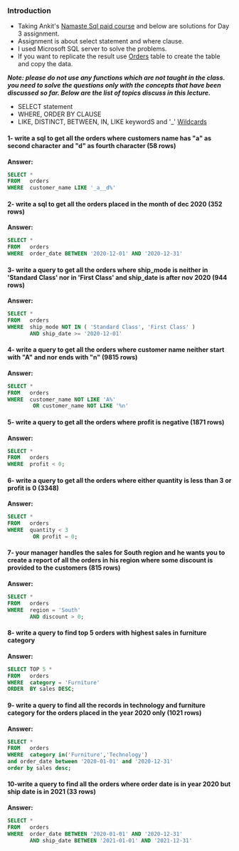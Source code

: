 ### Introduction ###

 - Taking Ankit's [Namaste Sql paid course](https://www.namastesql.com/s/courses/6301f405e4b0238f71788354/take) and below are solutions for Day 3 assignment.
 - Assignment is about select statement and where clause.
 - I used Microsoft SQL server to solve the problems.
 - If you want to replicate the result use [Orders](https://raw.githubusercontent.com/mayankdubey1996/namaste_sql_assignment/main/day_3/orders_table_create_inserts.sql) table to create the table and copy the data.  

***Note: please do not use any functions which are not taught in the class. you need to solve the questions only with the concepts that have been discussed so far. Below are the list of topics discuss in this lecture.***
 - SELECT statement
 - WHERE, ORDER BY CLAUSE
 - LIKE, DISTINCT, BETWEEN, IN, LIKE keywordS and '_' [Wildcards](https://www.w3schools.com/sql/sql_wildcards.asp)


#### 1- write a sql to get all the orders where customers name has "a" as second character and "d" as fourth character (58 rows)

**Answer:**

````sql
SELECT *
FROM   orders
WHERE  customer_name LIKE '_a__d%' 
````


#### 2- write a sql to get all the orders placed in the month of dec 2020 (352 rows) 

**Answer:**

````sql
SELECT *
FROM   orders
WHERE  order_date BETWEEN '2020-12-01' AND '2020-12-31' 
````


#### 3- write a query to get all the orders where ship_mode is neither in 'Standard Class' nor in 'First Class' and ship_date is after nov 2020 (944 rows)

**Answer:**

````sql
SELECT *
FROM   orders
WHERE  ship_mode NOT IN ( 'Standard Class', 'First Class' )
       AND ship_date >= '2020-12-01' 
````


#### 4- write a query to get all the orders where customer name neither start with "A" and nor ends with "n" (9815 rows)

**Answer:**

````sql
SELECT *
FROM   orders
WHERE  customer_name NOT LIKE 'A%'
        OR customer_name NOT LIKE '%n' 
````

#### 5- write a query to get all the orders where profit is negative (1871 rows)

**Answer:**

````sql
SELECT *
FROM   orders
WHERE  profit < 0; 
````

#### 6- write a query to get all the orders where either quantity is less than 3 or profit is 0 (3348)

**Answer:**

````sql
SELECT *
FROM   orders
WHERE  quantity < 3
        OR profit = 0; 
````

#### 7- your manager handles the sales for South region and he wants you to create a report of all the orders in his region where some discount is provided to the customers (815 rows)

**Answer:**

````sql
SELECT *
FROM   orders
WHERE  region = 'South'
       AND discount > 0; 
````

#### 8- write a query to find top 5 orders with highest sales in furniture category 

**Answer:**

````sql
SELECT TOP 5 *
FROM   orders
WHERE  category = 'Furniture'
ORDER  BY sales DESC; 
````

#### 9- write a query to find all the records in technology and furniture category for the orders placed in the year 2020 only (1021 rows)

**Answer:**

````sql
SELECT *
FROM   orders
WHERE  category in('Furniture','Technology') 
and order_date between '2020-01-01' and '2020-12-31' 
order by sales desc;
````


#### 10-write a query to find all the orders where order date is in year 2020 but ship date is in 2021 (33 rows)

**Answer:**

````sql
SELECT *
FROM   orders
WHERE  order_date BETWEEN '2020-01-01' AND '2020-12-31'
       AND ship_date BETWEEN '2021-01-01' AND '2021-12-31' 
````
